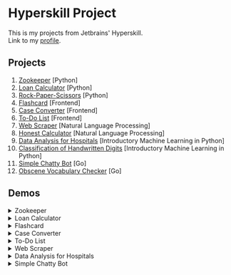 # Hyperskill Project
This is my projects from Jetbrains' Hyperskill.\
Link to my [profile](https://hyperskill.org/profile/9133990).


## Projects
1. [Zookeeper](https://github.com/ana117/hyperskill-python-Zookeeper) [Python]
2. [Loan Calculator](https://github.com/ana117/hyperskill-python-LoanCalculator) [Python]
3. [Rock-Paper-Scissors](https://github.com/ana117/hyperskill-python-RockPaperScissors) [Python]
4. [Flashcard](https://github.com/ana117/hyperskill-frontend-Flashcard) [Frontend]
5. [Case Converter](https://github.com/ana117/hyperskill-frontend-CaseConverter) [Frontend]
6. [To-Do List](https://github.com/ana117/hyperskill-frontend-ToDoList) [Frontend]
7. [Web Scraper](https://github.com/ana117/hyperskill-nlp-WebScraper) [Natural Language Processing]
8. [Honest Calculator](https://github.com/ana117/hyperskill-nlp-HonestCalculator) [Natural Language Processing]
9. [Data Analysis for Hospitals](https://github.com/ana117/hyperskill-imlp-HospitalDataAnalysis) [Introductory Machine Learning in Python]
10. [Classification of Handwritten Digits](https://github.com/ana117/hyperskill-imlp-ClassificationOfHandwrittenDigits) [Introductory Machine Learning in Python]
11. [Simple Chatty Bot](https://github.com/ana117/hyperskill-go-SimpleChattyBot) [Go]
12. [Obscene Vocabulary Checker](https://github.com/ana117/go-ObsceneVocabularyChecker) [Go]

## Demos
<details><summary>Zookeeper</summary>
  <img src="https://user-images.githubusercontent.com/63540951/103210470-4fc15a80-4938-11eb-9286-f12166e97310.gif">
</details>

<details><summary>Loan Calculator</summary>
  <img src="https://user-images.githubusercontent.com/63540951/99353900-06610280-28d8-11eb-9d9b-3eab13e3f8b0.gif">
</details>

<details><summary>Flashcard</summary>
  <img src="https://user-images.githubusercontent.com/63540951/127807085-bea125d4-9ce3-48aa-9e44-86ae1f40b236.gif">
</details>

<details><summary>Case Converter</summary>
  <img src="https://user-images.githubusercontent.com/63540951/128593552-b053d8b1-c82b-40fb-8bf1-05600e33a698.gif">
</details>

<details><summary>To-Do List</summary>
  <img src="https://user-images.githubusercontent.com/63540951/129526185-4e1888e6-f873-4c27-a72f-93793c8ec20e.gif">
</details>

<details><summary>Web Scraper</summary>
  <img src="https://user-images.githubusercontent.com/63540951/130343724-4a44c592-9c99-45fa-8bdf-5316973ea63a.gif">
</details>

<details><summary>Data Analysis for Hospitals</summary>
  <img src="https://user-images.githubusercontent.com/63540951/147676124-f7a41da4-9b23-4d01-97dd-c330cf3b9d4e.gif">
</details>

<details><summary>Simple Chatty Bot</summary>
  <img src="https://user-images.githubusercontent.com/63540951/150744046-34d7463b-3a8a-4781-82c8-a74e34f62e48.gif">
</details>

